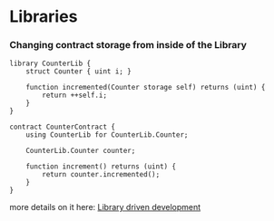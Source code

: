 # Libraries

### Changing contract storage from inside of the Library


```
library CounterLib {
    struct Counter { uint i; }

    function incremented(Counter storage self) returns (uint) {
        return ++self.i;
    }
}

contract CounterContract {
    using CounterLib for CounterLib.Counter;

    CounterLib.Counter counter;

    function increment() returns (uint) {
        return counter.incremented();
    }
}
```

more details on it here: [Library driven development](https://blog.aragon.one/library-driven-development-in-solidity-2bebcaf88736)
